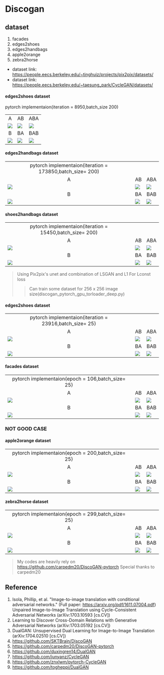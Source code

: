Discogan
======================


dataset 
---------
1. facades
2. edges2shoes
3. edges2handbags
4. apple2orange
5. zebra2horse
* dataset link: https://people.eecs.berkeley.edu/~tinghuiz/projects/pix2pix/datasets/
* dataset link: https://people.eecs.berkeley.edu/~taesung_park/CycleGAN/datasets/
#### edges2shoes dataset


<table align='center'>
<tr align='center'>
 pytorch implementaion(iteration = 8950,batch_size 200)
 </tr>
<tr align='center'>
 <td>A</td>
 <td>AB</td>
 <td>ABA</td>
 </tr>
<tr>
 <td><img src = 'img/edges2shoes_eval_valid_A.png' ></td>
 <td><img src = 'img/edges2shoes_8950_eval_valid_x_AB.png' ></td>
 <td><img src = 'img/edges2shoes_8950_eval_valid_x_ABA.png' ></td>
</tr>
<tr align='center'>
 <td> B</td>
 <td> BA</td>
 <td> BAB</td>
 </tr>
<tr>
 <td><img src = 'img/edges2shoes_eval_valid_B.png' ></td>
 <td><img src = 'img/edges2shoes_8950_eval_valid_x_BA.png' ></td>
 <td><img src = 'img/edges2shoes_8950_eval_valid_x_BAB.png' ></td>
</tr>
</table>

#### edges2handbags dataset


<table align='center'>
<tr align='center'>
 <td> pytorch implementaion(iteration = 173850,batch_size= 200)</td>
 </tr>
<tr align='center'>
 <td>A</td>
 <td>AB</td>
 <td>ABA</td>
 </tr>
<tr>
 <td><img src = 'img/edges2handbags_eval_valid_x_A.png' ></td>
 <td><img src = 'img/edges2handbags_173850_eval_valid_x_AB.png' ></td>
 <td><img src = 'img/edges2handbags_173850_eval_valid_x_ABA.png' ></td>
</tr>
<tr align='center'>
 <td> B</td>
 <td> BA</td>
 <td> BAB</td>
 </tr>
<tr>
 <td><img src = 'img/edges2handbags_eval_valid_x_B.png' ></td>
 <td><img src = 'img/edges2handbags_173850_eval_valid_x_BA.png' ></td>
 <td><img src = 'img/edges2handbags_173850_eval_valid_x_BAB.png' ></td>
</tr>
</table>


#### shoes2handbags dataset


<table align='center'>
<tr align='center'>
 <td> pytorch implementaion(iteration = 15450,batch_size= 200)</td>
 </tr>
<tr align='center'>
 <td>A</td>
 <td>AB</td>
 <td>ABA</td>
 </tr>
<tr>
 <td><img src = 'img/shoes2handbags_eval_valid_A.png' ></td>
 <td><img src = 'img/shoes2handbags_15450_eval_valid_x_AB_.png' ></td>
 <td><img src = 'img/shoes2handbags_15450_eval_valid_x_ABA_.png' ></td>
</tr>
<tr align='center'>
 <td> B</td>
 <td> BA</td>
 <td> BAB</td>
 </tr>
<tr>
 <td><img src = 'img/shoes2handbags_eval_valid_B.png' ></td>
 <td><img src = 'img/shoes2handbags_15450_eval_valid_x_BA_.png' ></td>
 <td><img src = 'img/shoes2handbags_15450_eval_valid_x_BAB_.png' ></td>
</tr>
</table>

> Using Pix2pix's unet and combination of LSGAN and L1 For Lconst loss
> > Can train some dataset for 256 x 256 image size(discogan_pytorch_gpu_torloader_deep.py)

#### edges2shoes dataset


<table align='center'>
<tr align='center'>
 <td> pytorch implementaion(iteration = 23916,batch_size= 25)</td>
 </tr>
<tr align='center'>
 <td>A</td>
 <td>AB</td>
 <td>ABA</td>
 </tr>
<tr>
 <td><img src = 'img/edges2shoes_256x256_eval_valid_x_A.png' ></td>
 <td><img src = 'img/edges2shoes_256x256_23916_eval_valid_x_AB.png' ></td>
 <td><img src = 'img/edges2shoes_256x256_23916_eval_valid_x_ABA.png' ></td>
</tr>
<tr align='center'>
 <td> B</td>
 <td> BA</td>
 <td> BAB</td>
 </tr>
<tr>
 <td><img src = 'img/edges2shoes_256x256_eval_valid_x_B.png' ></td>
 <td><img src = 'img/edges2shoes_256x256_23916_eval_valid_x_BA.png' ></td>
 <td><img src = 'img/edges2shoes_256x256_23916_eval_valid_x_BAB.png' ></td>
</tr>
</table>


#### facades dataset


<table align='center'>
<tr align='center'>
 <td> pytorch implementaion(epoch = 106,batch_size= 25)</td>
 </tr>
<tr align='center'>
 <td>A</td>
 <td>AB</td>
 <td>ABA</td>
 </tr>
<tr>
 <td><img src = 'img/facades_eval_valid_x_A.png' ></td>
 <td><img src = 'img/facades_106_eval_valid_x_AB.png' ></td>
 <td><img src = 'img/facades_106_eval_valid_x_ABA.png' ></td>
</tr>
<tr align='center'>
 <td> B</td>
 <td> BA</td>
 <td> BAB</td>
 </tr>
<tr>
 <td><img src = 'img/facades_eval_valid_x_B.png' ></td>
 <td><img src = 'img/facades_106_eval_valid_x_BA.png' ></td>
 <td><img src = 'img/facades_106_eval_valid_x_BAB.png' ></td>
</tr>
</table>

### NOT GOOD CASE

#### apple2orange dataset


<table align='center'>
<tr align='center'>
 <td> pytorch implementaion(epoch = 200,batch_size= 25)</td>
 </tr>
<tr align='center'>
 <td>A</td>
 <td>AB</td>
 <td>ABA</td>
 </tr>
<tr>
 <td><img src = 'img/apple2orange_eval_valid_x_A.png' ></td>
 <td><img src = 'img/apple2orange_200_eval_valid_x_AB.png' ></td>
 <td><img src = 'img/apple2orange_200_eval_valid_x_ABA.png' ></td>
</tr>
<tr align='center'>
 <td> B</td>
 <td> BA</td>
 <td> BAB</td>
 </tr>
<tr>
 <td><img src = 'img/apple2orange_eval_valid_x_B.png' ></td>
 <td><img src = 'img/apple2orange_200_eval_valid_x_BA.png' ></td>
 <td><img src = 'img/apple2orange_200_eval_valid_x_BAB.png' ></td>
</tr>
</table>

#### zebra2horse dataset


<table align='center'>
<tr align='center'>
 <td> pytorch implementaion(epoch = 299,batch_size= 25)</td>
 </tr>
<tr align='center'>
 <td>A</td>
 <td>AB</td>
 <td>ABA</td>
 </tr>
<tr>
 <td><img src = 'img/zebra2horse_eval_valid_x_A.png' ></td>
 <td><img src = 'img/zebra2horse_299_eval_valid_x_AB.png' ></td>
 <td><img src = 'img/zebra2horse_299_eval_valid_x_ABA.png' ></td>
</tr>
<tr align='center'>
 <td> B</td>
 <td> BA</td>
 <td> BAB</td>
 </tr>
<tr>
 <td><img src = 'img/zebra2horse_eval_valid_x_B.png' ></td>
 <td><img src = 'img/zebra2horse_299_eval_valid_x_BA.png' ></td>
 <td><img src = 'img/zebra2horse_299_eval_valid_x_BAB.png' ></td>
</tr>
</table>

> My codes are heavily rely on https://github.com/carpedm20/DiscoGAN-pytorch
Special thanks to carpedm20

## Reference

1. Isola, Phillip, et al. "Image-to-image translation with conditional adversarial networks."
(Full paper: https://arxiv.org/pdf/1611.07004.pdf)
Unpaired Image-to-Image Translation using Cycle-Consistent Adversarial Networks
(arXiv:1703.10593 [cs.CV])
2. Learning to Discover Cross-Domain Relations with Generative Adversarial Networks
(arXiv:1703.05192 [cs.CV])
3. DualGAN: Unsupervised Dual Learning for Image-to-Image Translation	
(arXiv:1704.02510 [cs.CV])
4. https://github.com/SKTBrain/DiscoGAN
5. https://github.com/carpedm20/DiscoGAN-pytorch
6. https://github.com/duxingren14/DualGAN
7. https://github.com/junyanz/CycleGAN
8. https://github.com/znxlwm/pytorch-CycleGAN
9. https://github.com/togheppi/DualGAN

